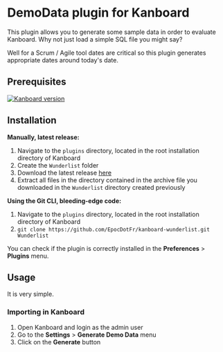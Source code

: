 # DemoData plugin for Kanboard

This plugin allows you to generate some sample data in order to evaluate Kanboard.
Why not just load a simple SQL file you might say?

Well for a Scrum / Agile tool dates are critical so this plugin generates appropriate dates around today's date.


## Prerequisites

[![Kanboard version](https://img.shields.io/badge/Kanboard-1.0.48-red.svg)](https://kanboard.net/news/version-1.0.48)

## Installation

**Manually, latest release:**

  1. Navigate to the `plugins` directory, located in the root installation directory of Kanboard
  2. Create the `Wunderlist` folder
  3. Download the latest release [here](https://github.com/EpocDotFr/kanboard-wunderlist/releases)
  4. Extract all files in the directory contained in the archive file you downloaded in the `Wunderlist` directory created previously

**Using the Git CLI, bleeding-edge code:**

  1. Navigate to the `plugins` directory, located in the root installation directory of Kanboard
  2. `git clone https://github.com/EpocDotFr/kanboard-wunderlist.git Wunderlist`

You can check if the plugin is correctly installed in the **Preferences** > **Plugins** menu.

## Usage

It is very simple.

### Importing in Kanboard

  1. Open Kanboard and login as the admin user
  2. Go to the **Settings** > **Generate Demo Data** menu
  3. Click on the **Generate** button

